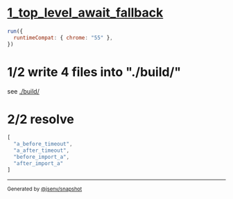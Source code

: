 # [1_top_level_await_fallback](../../top_level_await_2_build.test.mjs#L38)

```js
run({
  runtimeCompat: { chrome: "55" },
})
```

# 1/2 write 4 files into "./build/"

see [./build/](./build/)

# 2/2 resolve

```js
[
  "a_before_timeout",
  "a_after_timeout",
  "before_import_a",
  "after_import_a"
]
```

---

<sub>
  Generated by <a href="https://github.com/jsenv/core/tree/main/packages/tooling/snapshot">@jsenv/snapshot</a>
</sub>
